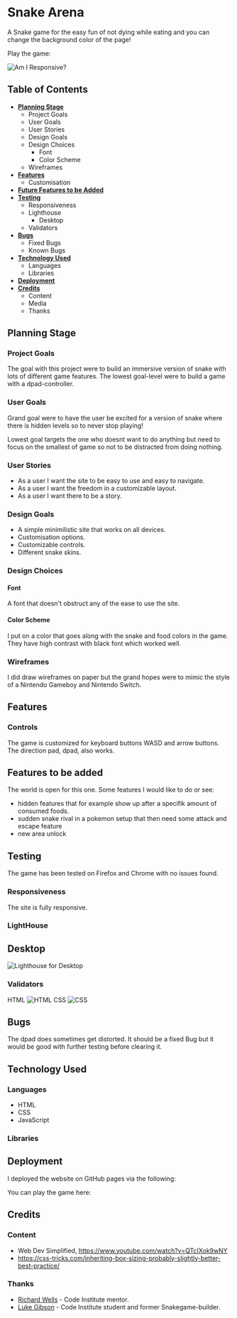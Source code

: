 # **Snake Arena**

A Snake game for the easy fun of not dying while eating and you can change the background color of the page! 

Play the game: 

![Am I Responsive?](documents/readme/Snake.png) 

## **Table of Contents**
* [**Planning Stage**](#planning-stage)
  * Project Goals
  * User Goals
  * User Stories
  * Design Goals
  * Design Choices
    * Font
    * Color Scheme
  * Wireframes
* [**Features**](#features)
  * Customisation
* [**Future Features to be Added**](#future-features-to-be-added)
* [**Testing**](#testing)
  * Responsiveness
  * Lighthouse
    * Desktop
  * Validators
* [**Bugs**](#bugs)
  * Fixed Bugs
  * Known Bugs
* [**Technology Used**](#technology-used)
  * Languages
  * Libraries
* [**Deployment**](#deployment)
* [**Credits**](#credits)
  * Content
  * Media
  * Thanks

## **Planning Stage**

### Project Goals
The goal with this project were to build an immersive version of snake with lots of different game features. The lowest goal-level were to build a game with a dpad-controller. 

### User Goals
Grand goal were to have the user be excited for a version of snake where there is hidden levels so to never stop playing!

Lowest goal targets the one who doesnt want to do anything but need to focus on the smallest of game so not to be distracted from doing nothing. 

 ### User Stories
 * As a user I want the site to be easy to use and easy to navigate.
 * As a user I want the freedom in a customizable layout.
 * As a user I want there to be a story.  

 ### Design Goals
 * A simple minimilistic site that works on all devices.
 * Customisation options.
 * Customizable controls.
 * Different snake skins.

### Design Choices
 
 #### Font
 A font that doesn't obstruct any of the ease to use the site.

 #### Color Scheme
 I put on a color that goes along with the snake and food colors in the game. They have high contrast with black font which worked well. 

### Wireframes
I did draw wireframes on paper but the grand hopes were to mimic the style of a Nintendo Gameboy and Nintendo Switch. 

## **Features**

### Controls
The game is customized for keyboard buttons WASD and arrow buttons. The direction pad, dpad, also works. 


## **Features to be added**
The world is open for this one. Some features I would like to do or see:
* hidden features that for example show up after a specifik amount of consumed foods.
* sudden snake rival in a pokemon setup that then need some attack and escape feature
* new area unlock

 ## **Testing**
 The game has been tested on Firefox and Chrome with no issues found. 

 ### Responsiveness
 The site is fully responsive.

 ### LightHouse


 ## Desktop
 ![Lighthouse for Desktop](/documents/readme/lighthousevalidatorresult.png)

  ### **Validators**
  HTML
![HTML](/documents/readme/htmlerrors.png)
CSS
![CSS](/documents/readme/csserrors.png)



## **Bugs**
The dpad does sometimes get distorted. It should be a fixed Bug but it would be good with further testing before clearing it. 


## **Technology Used**

### Languages
 * HTML
 * CSS
 * JavaScript

### Libraries

 ## **Deployment**
I deployed the website on GitHub pages via the following:

You can play the game here: 

## **Credits**

### Content
*  Web Dev Simplified, https://www.youtube.com/watch?v=QTcIXok9wNY
*  https://css-tricks.com/inheriting-box-sizing-probably-slightly-better-best-practice/

### Thanks
* [Richard Wells](https://github.com/D0nni387) - Code Institute mentor.
* [Luke Gibson](https://github.com/gibbo101) - Code Institute student and former Snakegame-builder.

